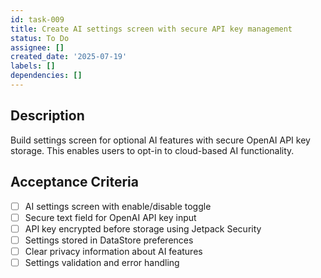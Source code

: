 ```yaml
---
id: task-009
title: Create AI settings screen with secure API key management
status: To Do
assignee: []
created_date: '2025-07-19'
labels: []
dependencies: []
---
```


## Description

Build settings screen for optional AI features with secure OpenAI API key storage. This enables users to opt-in to cloud-based AI functionality.

## Acceptance Criteria

- [ ] AI settings screen with enable/disable toggle
- [ ] Secure text field for OpenAI API key input
- [ ] API key encrypted before storage using Jetpack Security
- [ ] Settings stored in DataStore preferences
- [ ] Clear privacy information about AI features
- [ ] Settings validation and error handling
